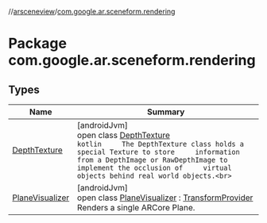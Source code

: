 //[arsceneview](../../index.md)/[com.google.ar.sceneform.rendering](index.md)

# Package com.google.ar.sceneform.rendering

## Types

| Name | Summary |
|---|---|
| [DepthTexture](-depth-texture/index.md) | [androidJvm]<br>open class [DepthTexture](-depth-texture/index.md)<br>```kotlin     The DepthTexture class holds a special Texture to store     information from a DepthImage or RawDepthImage to implement the occlusion of     virtual objects behind real world objects.<br>``` |
| [PlaneVisualizer](-plane-visualizer/index.md) | [androidJvm]<br>open class [PlaneVisualizer](-plane-visualizer/index.md) : [TransformProvider](../../../sceneview/sceneview/com.google.ar.sceneform.common/-transform-provider/index.md)<br>Renders a single ARCore Plane. |
